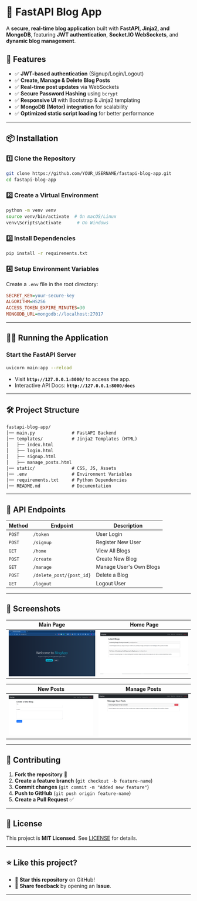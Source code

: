 # 📝 FastAPI Blog App

A **secure, real-time blog application** built with **FastAPI, Jinja2, and MongoDB**, featuring **JWT authentication**, **Socket.IO WebSockets**, and **dynamic blog management**.

## 🚀 Features

- ✅ **JWT-based authentication** (Signup/Login/Logout)
- ✅ **Create, Manage & Delete Blog Posts**
- ✅ **Real-time post updates** via WebSockets
- ✅ **Secure Password Hashing** using `bcrypt`
- ✅ **Responsive UI** with Bootstrap & Jinja2 templating
- ✅ **MongoDB (Motor) integration** for scalability
- ✅ **Optimized static script loading** for better performance

---

## 📦 Installation

### 1️⃣ **Clone the Repository**
```sh
git clone https://github.com/YOUR_USERNAME/fastapi-blog-app.git
cd fastapi-blog-app
```

### 2️⃣ **Create a Virtual Environment**
```sh
python -m venv venv
source venv/bin/activate  # On macOS/Linux
venv\Scripts\activate      # On Windows
```

### 3️⃣ **Install Dependencies**
```sh
pip install -r requirements.txt
```

### 4️⃣ **Setup Environment Variables**
Create a `.env` file in the root directory:
```ini
SECRET_KEY=your-secure-key
ALGORITHM=HS256
ACCESS_TOKEN_EXPIRE_MINUTES=30
MONGODB_URL=mongodb://localhost:27017
```

---

## 🏃‍♂️ Running the Application

### **Start the FastAPI Server**
```sh
uvicorn main:app --reload
```

- Visit **`http://127.0.0.1:8000/`** to access the app.
- Interactive API Docs: **`http://127.0.0.1:8000/docs`**

---

## 🛠️ Project Structure

```
fastapi-blog-app/
│── main.py              # FastAPI Backend
│── templates/           # Jinja2 Templates (HTML)
│   ├── index.html
│   ├── login.html
│   ├── signup.html
│   ├── manage_posts.html
│── static/              # CSS, JS, Assets
│── .env                 # Environment Variables
│── requirements.txt     # Python Dependencies
│── README.md            # Documentation
```

---

## 🔧 API Endpoints

| Method | Endpoint         | Description                  |
|--------|-----------------|------------------------------|
| `POST` | `/token`        | User Login                   |
| `POST` | `/signup`       | Register New User            |
| `GET`  | `/home`         | View All Blogs               |
| `POST` | `/create`       | Create New Blog              |
| `GET`  | `/manage`       | Manage User's Own Blogs      |
| `POST` | `/delete_post/{post_id}` | Delete a Blog      |
| `GET`  | `/logout`       | Logout User                  |

---

## 🎨 Screenshots

| Main Page | Home Page |
|-----------|-------------|
| ![Main Page](static/screenshots/SplashScreen.PNG) | ![Home Page](static/screenshots/HomeScreen.PNG) |

| New Posts | Manage Posts |
|-----------|-------------|
| ![Create New Posts](static/screenshots/NewPost.PNG) | ![Manage Posts](static/screenshots/ManagePost.PNG) |


---

## 🤝 Contributing

1. **Fork the repository** 🍴
2. **Create a feature branch** (`git checkout -b feature-name`)
3. **Commit changes** (`git commit -m "Added new feature"`)
4. **Push to GitHub** (`git push origin feature-name`)
5. **Create a Pull Request** ✅

---

## 📜 License

This project is **MIT Licensed**. See [LICENSE](LICENSE) for details.

---

## ⭐ Like this project?

- 🌟 **Star this repository** on GitHub!
- 💬 **Share feedback** by opening an **Issue**.

---
